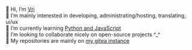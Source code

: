 👋 Hi, I’m [Vri](https://vrifox.cc)\
👀 I’m mainly interested in developing, administrating/hosting, translating, ui/ux\
🌱 I’m currently learning [Python and JavaScript](https://exercism.org/profiles/vri)\
💞️ I’m looking to collaborate nicely on open-source projects ^_^\
📌 My repositories are mainly on [my gitea instance](https://code.cozy.town/vri)
